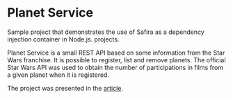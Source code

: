 # Planet Service
Sample project that demonstrates the use of Safira as a dependency injection container in Node.js. projects. <br/>

Planet Service is a small REST API based on some information from the Star Wars franchise. It is possible to register, list and remove planets.
The official Star Wars API was used to obtain the number of participations in films from a given planet when it is registered.

The project was presented in the [article](https://www.linkedin.com/pulse/inje%C3%A7%C3%A3o-de-depend%C3%AAncia-nodejs-com-safira-rodrigo-ribeiro/). 

